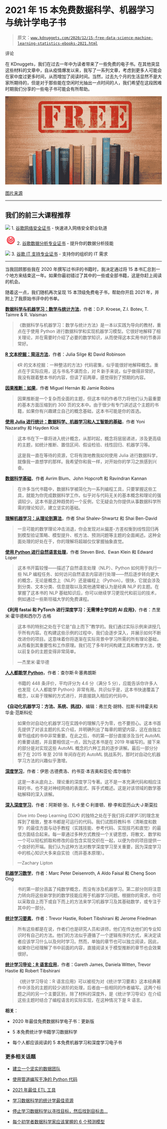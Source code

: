 # 2021 年 15 本免费数据科学、机器学习与统计学电子书

> 原文：[`www.kdnuggets.com/2020/12/15-free-data-science-machine-learning-statistics-ebooks-2021.html`](https://www.kdnuggets.com/2020/12/15-free-data-science-machine-learning-statistics-ebooks-2021.html)

评论

在 KDnuggets，我们在过去一年中为读者带来了一些免费的电子书。在其他突显这些材料的文章中，自从疫情爆发以来，我写了一系列文章，考虑到更多人可能会在家中度过更多时间，从而增加了阅读时间。当然，过去九个月的生活显然不是大家所期待的，但是对于那些能在空闲时光抽出一点时间的人，我们希望在这段困难时期我们分享的一些电子书可能会有所帮助。

![图像](img/59a136278b8c7cd5b087089382fcd08b.png)

[图片来源](http://www.jessicascottauthor.com/why-free-books-dont-sell-books/)

* * *

## 我们的前三大课程推荐

![](img/0244c01ba9267c002ef39d4907e0b8fb.png) 1\. [谷歌网络安全证书](https://www.kdnuggets.com/google-cybersecurity) - 快速进入网络安全职业轨道

![](img/e225c49c3c91745821c8c0368bf04711.png) 2\. [谷歌数据分析专业证书](https://www.kdnuggets.com/google-data-analytics) - 提升你的数据分析技能

![](img/0244c01ba9267c002ef39d4907e0b8fb.png) 3\. [谷歌 IT 支持专业证书](https://www.kdnuggets.com/google-itsupport) - 支持你的组织的 IT 需求

* * *

当我回顾那些我在 2020 年撰写过书评的书籍时，我决定通过将 15 本书汇总到一个地方来结束这一年。如果你最初错过了其中的一些或全部书籍，这是你赶上阅读的机会。

随着这一点，我们随机再次呈现 15 本顶级免费电子书，帮助你开启 2021 年，并附上了我原始书评中的书单。

**[数据科学与机器学习：数学与统计方法](https://acems.org.au/data-science-machine-learning-book-available-download)**，作者：D.P. Kroese, Z.I. Botev, T. Taimre & R. Vaisman

> 《数据科学与机器学习：数学与统计方法》是一本以实践为导向的教材，重点在于使用 Python 进行数据科学和实现机器学习模型。它很好地解释了相关理论，并在需要时介绍了必要的数学知识，从而使得这本实用书的节奏非常好。

**[R 文本挖掘：简洁方法](https://www.tidytextmining.com/index.html)**，作者：Julia Silge 和 David Robinson

> 《R 的文本挖掘：一种整洁的方法》代码密集，似乎能很好地解释概念。重点在于实际应用，这与书名不谋而合，对 R 新手来说，似乎做得非常好。我没有跟着整本书的内容，但读了前两章，感觉得到了预期的内容。

**[因果推断：如果](https://www.hsph.harvard.edu/miguel-hernan/causal-inference-book/)**，作者 Miguel Hernán 和 Jamie Robins

> 因果推断是一个复杂而全面的主题，但这本书的作者尽力将他们认为最重要的基本方面压缩到约 300 页的文本中。由于很少有专门讲述这个主题的书籍，如果你有兴趣建立自己的概念基础，这本书可能是你的首选。

**[使用 Julia 进行统计：数据科学、机器学习和人工智能的基础](https://statisticswithjulia.org/StatisticsWithJuliaDRAFT.pdf)**，作者 Yoni Nazarathy 和 Hayden Klok

> 这本书在下一章将进入统计概念，从那时起，概念将层层递进，涉及更高级的主题，如统计推断、置信区间、假设检验、线性回归、机器学习等。
> 
> 这是我一直在等待的资源，它将有效地教我如何使用 Julia 进行数据科学，就像我一直想学的那样。我希望你和我一样，对开始你的学习之旅感到兴奋。

**[数据科学基础](https://www.cs.cornell.edu/jeh/book%20no%20so;utions%20March%202019.pdf)**，作者 Avrim Blum、John Hopcroft 和 Ravindran Kannan

> 在许多当代书籍中，数据科学被简化为一系列编程工具，只要掌握这些工具，就能为你完成数据科学工作。似乎对与代码无关的基本概念和理论的强调较少。这本书是这种趋势的一个反例，它无疑会为你提供从事数据科学所需的理论知识，建立坚实的基础。

**[理解机器学习：从理论到算法](https://www.cse.huji.ac.il/~shais/UnderstandingMachineLearning/index.html)**，作者 Shai Shalev-Shwartz 和 Shai Ben-David

> 一旦可能的数学理论冲击消退，你会发现对从偏差-方差权衡到线性回归再到模型验证策略、模型提升、核方法、预测问题等主题的全面阐述。这种全面处理的好处在于，你的理解将超越仅仅掌握抽象直觉。

**[使用 Python 进行自然语言处理](https://www.nltk.org/book/)**，作者 Steven Bird、Ewan Klein 和 Edward Loper

> 这本书开篇较慢——描述了自然语言处理（NLP）、Python 如何用于执行一些 NLP 编程任务、如何访问自然语言内容进行处理——然后逐步转向更大的概念，无论是概念上（NLP）还是编程上（Python）。很快，它就会涉及到分类、文本分类、信息提取以及其他通常被认为是经典 NLP 的主题。在掌握了这本书的 NLP 基础知识后，你可以继续学习更现代和前沿的技术，例如通过一些斯坦福大学的免费课程。

**《利用 fastai 和 PyTorch 进行深度学习：无需博士学位的 AI 应用》**，作者：杰里米·霍华德和西尔万·古格

> 这本书的特别之处在于它是“自上而下”教学的。我们通过实际示例来讲授几乎所有内容。在构建这些示例的过程中，我们会逐步深入，并展示如何不断改进你的项目。这意味着你将逐渐在实际背景中学习所需的所有理论基础，从而看到其重要性和工作原理。我们花了多年时间构建工具和教学方法，使以前复杂的主题变得非常简单。
> 
> —杰里米·霍华德

**[人人都能学 Python](https://www.py4e.com/book.php)**，作者：查尔斯·R·塞弗朗斯

> 书籍的 448 条评价，平均评分为 4.6 分（满分 5 分），应能告诉你许多人也发现《人人都能学 Python》非常有用。共识似乎是，这本书快速覆盖了概念，以易于理解的方式进行，并直接跳入相应的代码中。

**《自动化机器学习：方法、系统、挑战》**，编辑：弗兰克·胡特、拉斯·科特霍夫和华金·范斯科伦

> 如果你对自动化机器学习在实践中的理解几乎为零，也不要担心。这本书首先提供了对该主题的扎实介绍，并明确列出了每章的期望内容，这在由独立章节组成的书中非常重要。在此之后，书的第一部分直接涉及当代 AutoML 的重要话题，并且要相信这一点，因为这本书是在 2019 年编写的。接下来的部分是对实现这些 AutoML 概念的六种工具的逐步讲解。最后一部分分析了在 2015 年至 2018 年间存在的 AutoML 挑战系列，那时对自动化机器学习方法的兴趣似乎激增。

**[深度学习](https://www.deeplearningbook.org/)**，作者：伊恩·古德费洛、约书亚·本吉奥和亚伦·库尔维尔

> 这是一本从底向上、理论重的深度学习专著。这不是一本充满代码和相应注释的书，也不是对神经网络的表面式、挥手式概述。这是对该领域的数学基础解释的深入讲解。

**[深入深度学习](https://d2l.ai/)**，作者：阿斯顿·张、扎卡里·C·利普顿、穆·李和亚历山大·J·斯莫拉

> Dive into Deep Learning (D2K) 的独特之处在于我们将*实践学习*的理念发挥到了极致，整本书都是可运行的代码。我们试图将教科书（清晰度和数学）的最佳方面与动手教程（实践技能、参考代码、实现技巧和直觉）的最佳方面结合起来。每一章通过多种方式教授一个关键思想，将散文、数学和一个可以轻松抓取和修改的自包含实现交织在一起，以便为你的项目提供一个良好的开端。我们认为这种方法对教学深度学习至关重要，因为深度学习中的核心知识大多来自实验（而非基本原理）。
> 
> —Zachary Lipton

**[机器学习数学](https://mml-book.com/)**，作者：Marc Peter Deisenroth, A Aldo Faisal 和 Cheng Soon Ong

> 书的第一部分涵盖了纯数学概念，而没有涉及机器学习。第二部分则将注意力转向将这些新学到的数学技能应用于机器学习问题。根据你的需求，你可以采取自上而下或自下而上的方法来学习机器学习及其基础数学，或专注于其中的一部分。

**[统计学习要素](https://web.stanford.edu/~hastie/Papers/ESLII.pdf)**，作者：Trevor Hastie, Robert Tibshirani 和 Jerome Friedman

> 所有这些都是在说，作者们也是研究人员和讲师，他们在传达他们的专业知识时有自己的方法。他们的方法似乎遵循了一个逻辑有序的方式，来决定读者应该学习什么以及何时学习。然而，单独的章节也可以独立阅读，因此，如果你已经理解了书中前面的内容，直接阅读关于模型推断的章节也会效果很好。

**[统计学习导论：R 语言应用](https://statlearning.com/ISLR%20Seventh%20Printing.pdf)**，作者：Gareth James, Daniela Witten, Trevor Hastie 和 Robert Tibshirani

> 《统计学习导论：R 语言应用》可以被视为对《统计学习要素》这本经典著作中涉及的主题的较少进阶的处理，后者由一些相同的作者编写。这两个标题之间的另一个主要区别，除了材料的深度外，是《统计学习导论》在介绍这些主题时结合了编程语言的实际实现，在这种情况下是 R 语言。

**相关**：

+   2020 年最佳免费数据科学电子书：更新版

+   5 本免费统计学书籍学习数据科学

+   每个人都应该阅读的 5 本免费机器学习和深度学习电子书

### 更多相关话题

+   [建立一个坚实的数据团队](https://www.kdnuggets.com/2021/12/build-solid-data-team.html)

+   [使用管道编写干净的 Python 代码](https://www.kdnuggets.com/2021/12/write-clean-python-code-pipes.html)

+   [2021 年最佳 ETL 工具](https://www.kdnuggets.com/2021/12/mozart-best-etl-tools-2021.html)

+   [学习数据科学的统计学最佳资源](https://www.kdnuggets.com/2021/12/springboard-top-resources-learn-data-science-statistics.html)

+   [停止学习数据科学以寻找目标，然后找到目标去…](https://www.kdnuggets.com/2021/12/stop-learning-data-science-find-purpose.html)

+   [每个初学者数据科学家应该掌握的 6 个预测模型](https://www.kdnuggets.com/2021/12/6-predictive-models-every-beginner-data-scientist-master.html)
